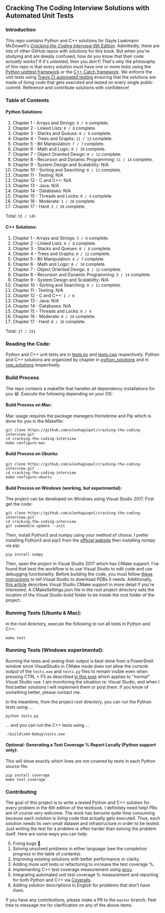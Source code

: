 ## Cracking The Coding Interview Solutions with Automated Unit Tests

### Introduction
This repo contains Python and C++ solutions for Gayle Laakmann McDowell's [*Cracking the Coding Interview 6th Edition*](http://a.co/baneyGe). 
Admittedly, there are lots of other GitHub repos with solutions for this book. But when you're studying and are deeply confused,
how do you know that their code *actually works*? If it's untested, then you don't! That's why the philosophy of this repo is
that every solution must have one or more tests using the [Python unittest framework](https://docs.python.org/3.6/library/unittest.html)
or the [C++ Catch framework](https://github.com/philsquared/Catch). We enforce
the unit tests using [Travis CI automated testing](https://travis-ci.org/alexhagiopol/cracking-the-coding-interview) ensuring
that the solutions are made of *living* code that gets executed and tested on every single public commit. Reference and contribute
solutions with confidence!

### Table of Contents
#### Python Solutions:
1. Chapter 1 - Arrays and Strings: `9 / 9`  complete.    
2. Chapter 2 - Linked Lists: `8 / 8` complete.   
3. Chapter 3 - Stacks and Queues: `6 / 6`  complete.
4. Chapter 4 - Trees and Graphs: `11 / 12` complete.  
5. Chapter 5 - Bit Manipulation: `7 / 7`  complete.
6. Chapter 6 - Math and Logic: `0 / 10` complete.
7. Chapter 7 - Object Oriented Design: `0 / 12` complete. 
8. Chapter 8 - Recursion and Dynamic Programming: `11 / 14`  complete.
9. Chapter 9 - System Design and Scalability: N/A
10. Chapter 10 - Sorting and Searching: `0 / 11` complete.
11. Chapter 11 - Testing: N/A
12. Chapter 12 - C and C++: N/A
13. Chapter 13 - Java: N/A
14. Chapter 14 - Databases: N/A
15. Chapter 15 - Threads and Locks: `0 / 4` complete.
16. Chapter 16 - Moderate: `1 / 26` complete.
17. Chapter 17 - Hard: `3 / 26` complete.

Total: `55 / 145`

#### C++ Solutions:
1. Chapter 1 - Arrays and Strings: `3 / 9`  complete.
2. Chapter 2 - Linked Lists: `4 / 8` complete.
3. Chapter 3 - Stacks and Queues: `0 / 6`  complete.
4. Chapter 4 - Trees and Graphs: `0 / 12` complete.  
5. Chapter 5 - Bit Manipulation: `4 / 7`  complete.
6. Chapter 6 - Math and Logic: `0 / 10` complete.
7. Chapter 7 - Object Oriented Design: `0 / 12` complete. 
8. Chapter 8 - Recursion and Dynamic Programming: `5 / 14`  complete.
9. Chapter 9 - System Design and Scalability: N/A
10. Chapter 10 - Sorting and Searching: `0 / 11` complete.
11. Chapter 11 - Testing: N/A
12. Chapter 12 - C and C++: `1 / 6`
13. Chapter 13 - Java: N/A
14. Chapter 14 - Databases: N/A
15. Chapter 15 - Threads and Locks: `0 / 4`
16. Chapter 16 - Moderate: `0 / 26` complete.
17. Chapter 17 - Hard: `0 / 26` complete.

Total: `17 / 151`

### Reading the Code:
Python and C++ unit tests are in [tests.py](./tests.py) and [tests.cpp](./tests.cpp) respectively. Python and C++ solutions are
organized by chapter in [python_solutions](./python_solutions) and in [cpp_solutions](./cpp_solutions) respectively.

### Build Process
The repo contains a makefile that handles all dependency installations for you :smile:. Execute the following depending on your OS:

#### Build Process on Mac:
Mac usage requires the package managers Homebrew and Pip which is done for you in the Makefile: 
	
    git clone https://github.com/alexhagiopol/cracking-the-coding-interview.git
    cd cracking-the-coding-interview
    make configure-mac

#### Build Process on Ubuntu:

    git clone https://github.com/alexhagiopol/cracking-the-coding-interview.git
    cd cracking-the-coding-interview
    make configure-ubuntu

#### Build Process on Windows (working, but experimental):
The project can be developed on Windows using Visual Studio 2017. First get the code:

	git clone https://github.com/alexhagiopol/cracking-the-coding-interview.git
	cd cracking-the-coding-interview
	git submodule update --init

Then, install Python3 and numpy using your method of choice. I prefer installing Python3 and pip3 from 
the [official website](https://www.python.org/downloads/) then installing numpy via pip:

	pip install numpy

Then, open the project in Visual Studio 2017 which has CMake support.
I've found that best the workflow is to use Visual Studio to edit code and use debugging functionality. Before
building the code, you must follow [these instructions](https://stackoverflow.com/a/12954908)
to tell Visual Studio to download PDBs it needs. Additionally, [this article](https://blogs.msdn.microsoft.com/vcblog/2016/10/05/cmake-support-in-visual-studio/)
describes Visual Studio CMake support in more detail if you're interested. A CMakeSettings.json file in the root project
directory sets the location of the Visual Studio build folder to be inside the root folder of the project.

### Running Tests (Ubuntu & Mac):
In the root directory, execute the following to run all tests in Python and C++:

    make test

### Running Tests (Windows experimental):
Running the tests and seeing their output is best done from a PowerShell window since VisualStudio in CMake mode
does *not* allow the console output of the `tests.exe` and `tests.py` files to remain visible even when pressing 
CTRL + F5 as described [in this post](https://stackoverflow.com/a/1775870) which applies to 
"normal" Visual Studio use. I am monitoring the situation re: Visual Studio, and when I find better solutions
I will implement them or post them. If you know of something better, please contact me.

In the meantime, from the project root directory, you can run the Python tests using ...

	python tests.py

... and you can run the C++ tests using ...

	.\build\x64-Debug\tests.exe

#### Optional: Generating a Test Coverage % Report Locally (Python support only):
This will show exactly which lines are not covered by tests in each Python source file:

    pip install coverage
    make test_coverage





### Contributing
The goal of this project is to write a tested Python and C++ solution for every problem in the 6th edition of the textbook.
I definitely need help! PRs are of course very welcome. The work has become quite time consuming because each solution is *living*
code that actually gets executed. Thus, each solution needs its own small dataset and infrastructure in order to be tested.
Just writing the test for a problem is often harder than solving the problem itself. Here are some ways you can help:

0. Fixing bugs :bug:.
1. Solving unsolved problems in either language (see the completion progress in the table of contents).
2. Improving existing solutions with better performance or clarity.
3. Adding more unit tests or refactoring to increase the test coverage %.
4. Implementing C++ test coverage measurement using [gcov](http://gcc.gnu.org/onlinedocs/gcc/Gcov.html).
5. Integrating automated unit test coverage % measurement and reporting for both Python and C++ via [Coveralls](Coveralls.io).
6. Adding solution descriptions in English for problems that don't have them.

If you have any contributions, please make a PR to the `master` branch. Feel free to message me for clarification on any of
the above items.

